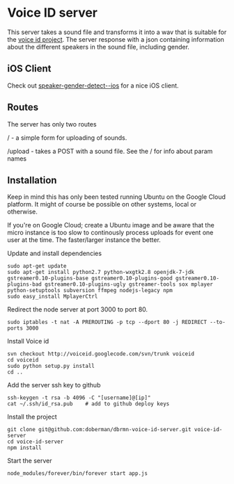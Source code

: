 # Voice ID server
This server takes a sound file and transforms it into a wav that is suitable for the [voice id project](https://code.google.com/archive/p/voiceid/). The server response with a json containing information about the different speakers in the sound file, including gender.

## iOS Client
Check out [speaker-gender-detect--ios](https://github.com/doberman/speaker-gender-detect--ios) for a nice iOS client.

## Routes
The server has only two routes

/  - a simple form for uploading of sounds.

/upload - takes a POST with a sound file. See the / for info about param names


## Installation
Keep in mind this has only been tested running Ubuntu on the Google Cloud platform. It might of course be possible on other systems, local or otherwise.

If you're on Google Cloud; create a Ubuntu image and be aware that the micro instance is too slow to continously process uploads for event one user at the time. The faster/larger instance the better.

Update and install dependencies

    sudo apt-get update
    sudo apt-get install python2.7 python-wxgtk2.8 openjdk-7-jdk gstreamer0.10-plugins-base gstreamer0.10-plugins-good gstreamer0.10-plugins-bad gstreamer0.10-plugins-ugly gstreamer-tools sox mplayer python-setuptools subversion ffmpeg nodejs-legacy npm
    sudo easy_install MplayerCtrl

Redirect the node server at port 3000 to port 80.

    sudo iptables -t nat -A PREROUTING -p tcp --dport 80 -j REDIRECT --to-ports 3000

Install Voice id

    svn checkout http://voiceid.googlecode.com/svn/trunk voiceid
    cd voiceid
    sudo python setup.py install
    cd ..

Add the server ssh key to github

    ssh-keygen -t rsa -b 4096 -C "[username]@[ip]"
    cat ~/.ssh/id_rsa.pub    # add to github deploy keys

Install the project

    git clone git@github.com:doberman/dbrmn-voice-id-server.git voice-id-server
    cd voice-id-server
    npm install

Start the server

    node_modules/forever/bin/forever start app.js
